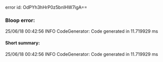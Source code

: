 error id: OdPYh3hHrP0z5bnIHW7igA==
### Bloop error:

25/06/18 00:42:56 INFO CodeGenerator: Code generated in 11.719929 ms
#### Short summary: 

25/06/18 00:42:56 INFO CodeGenerator: Code generated in 11.719929 ms